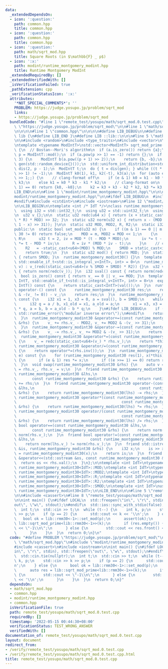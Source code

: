 ```yaml
---
data:
  _extendedDependsOn:
  - icon: ':question:'
    path: common.hpp
    title: common.hpp
  - icon: ':question:'
    path: common.hpp
    title: common.hpp
  - icon: ':question:'
    path: math/sqrt_mod.hpp
    title: Square Roots (in $\mathbb{F} _ p$)
  - icon: ':x:'
    path: modint/runtime_montgomery_modint.hpp
    title: Runtime Montgomery ModInt
  _extendedRequiredBy: []
  _extendedVerifiedWith: []
  _isVerificationFailed: true
  _pathExtension: cpp
  _verificationStatusIcon: ':x:'
  attributes:
    '*NOT_SPECIAL_COMMENTS*': ''
    PROBLEM: https://judge.yosupo.jp/problem/sqrt_mod
    links:
    - https://judge.yosupo.jp/problem/sqrt_mod
  bundledCode: "#line 1 \"remote_test/yosupo/math/sqrt_mod.0.test.cpp\"\n#define PROBLEM\
    \ \"https://judge.yosupo.jp/problem/sqrt_mod\"\n\n#line 1 \"math/sqrt_mod.hpp\"\
    \n\n\n\n#line 1 \"common.hpp\"\n\n\n\n#define LIB_DEBUG\n\n#define LIB_BEGIN namespace\
    \ lib {\n#define LIB_END }\n#define LIB ::lib::\n\n\n#line 5 \"math/sqrt_mod.hpp\"\
    \n\n#include <random>\n#include <type_traits>\n#include <vector>\n\nLIB_BEGIN\n\
    \ntemplate <typename ModIntT>\nstd::vector<ModIntT> sqrt_mod_prime(ModIntT a)\
    \ {\n  // Bostan--Mori's algorithm\n  if (a.is_zero()) return {a};\n  const auto\
    \ p = ModIntT::mod();\n  if (a.pow(p >> 1) == -1) return {};\n  if ((p & 3) ==\
    \ 3) {\n    ModIntT b(a.pow((p + 1) >> 2));\n    return {b, -b};\n  }\n  std::mt19937\
    \ gen(std::random_device{}());\n  std::uniform_int_distribution<std::remove_cv_t<decltype(p)>>\
    \ dis(2, p - 1);\n  ModIntT t;\n  do { t = dis(gen); } while ((t * t - 4 * a).pow(p\
    \ >> 1) != -1);\n  ModIntT k0(1), k1, k2(-t), k3(a);\n  for (auto e = (p + 1)\
    \ >> 1;;) {\n    // clang-format off\n    if (e & 1) k0 = k1 - k0 * k2, k1 *=\
    \ k3;\n    else k1 = k0 * k3 - k1 * k2;\n    // clang-format on\n    if ((e >>=\
    \ 1) == 0) return {k0, -k0};\n    k2 = k3 + k3 - k2 * k2, k3 *= k3;\n  }\n}\n\n\
    LIB_END\n\n\n#line 1 \"modint/runtime_montgomery_modint.hpp\"\n\n\n\n#line 5 \"\
    modint/runtime_montgomery_modint.hpp\"\n\n#ifdef LIB_DEBUG\n  #include <stdexcept>\n\
    #endif\n#include <cstdint>\n#include <iostream>\n#line 12 \"modint/runtime_montgomery_modint.hpp\"\
    \n\nLIB_BEGIN\n\ntemplate <int /* IdT */>\nclass runtime_montgomery_modint30 {\n\
    \  using i32 = std::int32_t;\n  using u32 = std::uint32_t;\n  using u64 = std::uint64_t;\n\
    \n  u32 v_{};\n\n  static u32 redc(u64 x) { return (x + static_cast<u64>(static_cast<u32>(x)\
    \ * R) * MOD) >> 32; }\n  static u32 norm(u32 x) { return x - (MOD & -((MOD -\
    \ 1 - x) >> 31)); }\n\n  static u32 MOD, MOD2, R, R2;\n  static i32 SMOD;\n\n\
    public:\n  static bool set_mod(u32 m) {\n    if ((m & 1) == 0 || m == 1 || m >>\
    \ 30 != 0) return false;\n    MOD = m, MOD2 = MOD << 1;\n    {\n      // compute\
    \ R\n      u32 t = 2, iv = MOD * (t - MOD * MOD);\n      iv *= t - MOD * iv, iv\
    \ *= t - MOD * iv;\n      R = iv * (MOD * iv - t);\n    }\n    // compute R2\n\
    \    R2   = -static_cast<u64>(MOD) % MOD;\n    SMOD = static_cast<i32>(MOD);\n\
    \    return true;\n  }\n  static u32 mod() { return MOD; }\n  static i32 smod()\
    \ { return SMOD; }\n  runtime_montgomery_modint30() {}\n  template <typename IntT,\
    \ std::enable_if_t<std::is_integral_v<IntT>, int> = 0>\n  runtime_montgomery_modint30(IntT\
    \ v) : v_(redc(static_cast<u64>(v % SMOD + SMOD) * R2)) {}\n  u32 val() const\
    \ { return norm(redc(v_)); }\n  i32 sval() const { return norm(redc(v_)); }\n\
    \  bool is_zero() const { return v_ == 0 || v_ == MOD; }\n  template <typename\
    \ IntT, std::enable_if_t<std::is_integral_v<IntT>, int> = 0>\n  explicit operator\
    \ IntT() const {\n    return static_cast<IntT>(val());\n  }\n  runtime_montgomery_modint30\
    \ operator-() const {\n    runtime_montgomery_modint30 res;\n    res.v_ = (MOD2\
    \ & -(v_ != 0)) - v_;\n    return res;\n  }\n  runtime_montgomery_modint30 inv()\
    \ const {\n    i32 x1 = 1, x3 = 0, a = sval(), b = SMOD;\n    while (b != 0) {\n\
    \      i32 q = a / b, x1_old = x1, a_old = a;\n      x1 = x3, x3 = x1_old - x3\
    \ * q, a = b, b = a_old - b * q;\n    }\n#ifdef LIB_DEBUG\n    if (a != 1) throw\
    \ std::runtime_error(\"modular inverse error\");\n#endif\n    return runtime_montgomery_modint30(x1);\n\
    \  }\n  runtime_montgomery_modint30 &operator+=(const runtime_montgomery_modint30\
    \ &rhs) {\n    v_ += rhs.v_ - MOD2, v_ += MOD2 & -(v_ >> 31);\n    return *this;\n\
    \  }\n  runtime_montgomery_modint30 &operator-=(const runtime_montgomery_modint30\
    \ &rhs) {\n    v_ -= rhs.v_, v_ += MOD2 & -(v_ >> 31);\n    return *this;\n  }\n\
    \  runtime_montgomery_modint30 &operator*=(const runtime_montgomery_modint30 &rhs)\
    \ {\n    v_ = redc(static_cast<u64>(v_) * rhs.v_);\n    return *this;\n  }\n \
    \ runtime_montgomery_modint30 &operator/=(const runtime_montgomery_modint30 &rhs)\
    \ {\n    return operator*=(rhs.inv());\n  }\n  runtime_montgomery_modint30 pow(u64\
    \ e) const {\n    for (runtime_montgomery_modint30 res(1), x(*this);; x *= x)\
    \ {\n      if (e & 1) res *= x;\n      if ((e >>= 1) == 0) return res;\n    }\n\
    \  }\n  void swap(runtime_montgomery_modint30 &rhs) {\n    auto v = v_;\n    v_\
    \ = rhs.v_, rhs.v_ = v;\n  }\n  friend runtime_montgomery_modint30 operator+(const\
    \ runtime_montgomery_modint30 &lhs,\n                                        \
    \       const runtime_montgomery_modint30 &rhs) {\n    return runtime_montgomery_modint30(lhs)\
    \ += rhs;\n  }\n  friend runtime_montgomery_modint30 operator-(const runtime_montgomery_modint30\
    \ &lhs,\n                                               const runtime_montgomery_modint30\
    \ &rhs) {\n    return runtime_montgomery_modint30(lhs) -= rhs;\n  }\n  friend\
    \ runtime_montgomery_modint30 operator*(const runtime_montgomery_modint30 &lhs,\n\
    \                                               const runtime_montgomery_modint30\
    \ &rhs) {\n    return runtime_montgomery_modint30(lhs) *= rhs;\n  }\n  friend\
    \ runtime_montgomery_modint30 operator/(const runtime_montgomery_modint30 &lhs,\n\
    \                                               const runtime_montgomery_modint30\
    \ &rhs) {\n    return runtime_montgomery_modint30(lhs) /= rhs;\n  }\n  friend\
    \ bool operator==(const runtime_montgomery_modint30 &lhs,\n                  \
    \       const runtime_montgomery_modint30 &rhs) {\n    return norm(lhs.v_) ==\
    \ norm(rhs.v_);\n  }\n  friend bool operator!=(const runtime_montgomery_modint30\
    \ &lhs,\n                         const runtime_montgomery_modint30 &rhs) {\n\
    \    return norm(lhs.v_) != norm(rhs.v_);\n  }\n  friend std::istream &operator>>(std::istream\
    \ &is, runtime_montgomery_modint30 &rhs) {\n    i32 x;\n    is >> x;\n    rhs\
    \ = runtime_montgomery_modint30(x);\n    return is;\n  }\n  friend std::ostream\
    \ &operator<<(std::ostream &os, const runtime_montgomery_modint30 &rhs) {\n  \
    \  return os << rhs.val();\n  }\n};\n\ntemplate <int IdT>\ntypename runtime_montgomery_modint30<IdT>::u32\
    \ runtime_montgomery_modint30<IdT>::MOD;\ntemplate <int IdT>\ntypename runtime_montgomery_modint30<IdT>::u32\
    \ runtime_montgomery_modint30<IdT>::MOD2;\ntemplate <int IdT>\ntypename runtime_montgomery_modint30<IdT>::u32\
    \ runtime_montgomery_modint30<IdT>::R;\ntemplate <int IdT>\ntypename runtime_montgomery_modint30<IdT>::u32\
    \ runtime_montgomery_modint30<IdT>::R2;\ntemplate <int IdT>\ntypename runtime_montgomery_modint30<IdT>::i32\
    \ runtime_montgomery_modint30<IdT>::SMOD;\n\ntemplate <int IdT>\nusing rmm30 =\
    \ runtime_montgomery_modint30<IdT>;\n\nLIB_END\n\n\n#line 5 \"remote_test/yosupo/math/sqrt_mod.0.test.cpp\"\
    \n\n#include <cassert>\n#line 8 \"remote_test/yosupo/math/sqrt_mod.0.test.cpp\"\
    \n\nint main() {\n#ifdef LOCAL\n  std::freopen(\"in\", \"r\", stdin), std::freopen(\"\
    out\", \"w\", stdout);\n#endif\n  std::ios::sync_with_stdio(false);\n  std::cin.tie(nullptr);\n\
    \  int t;\n  std::cin >> t;\n  while (t--) {\n    int k, p;\n    std::cin >> k\
    \ >> p;\n    if (p == 2) {\n      std::cout << k << '\\n';\n    } else {\n   \
    \   bool ok = lib::rmm30<-1>::set_mod(p);\n      assert(ok);\n      auto res =\
    \ lib::sqrt_mod_prime<lib::rmm30<-1>>(k);\n      if (res.empty()) {\n        std::cout\
    \ << \"-1\\n\";\n      } else {\n        std::cout << res.front() << '\\n';\n\
    \      }\n    }\n  }\n  return 0;\n}\n"
  code: "#define PROBLEM \"https://judge.yosupo.jp/problem/sqrt_mod\"\n\n#include\
    \ \"math/sqrt_mod.hpp\"\n#include \"modint/runtime_montgomery_modint.hpp\"\n\n\
    #include <cassert>\n#include <iostream>\n\nint main() {\n#ifdef LOCAL\n  std::freopen(\"\
    in\", \"r\", stdin), std::freopen(\"out\", \"w\", stdout);\n#endif\n  std::ios::sync_with_stdio(false);\n\
    \  std::cin.tie(nullptr);\n  int t;\n  std::cin >> t;\n  while (t--) {\n    int\
    \ k, p;\n    std::cin >> k >> p;\n    if (p == 2) {\n      std::cout << k << '\\\
    n';\n    } else {\n      bool ok = lib::rmm30<-1>::set_mod(p);\n      assert(ok);\n\
    \      auto res = lib::sqrt_mod_prime<lib::rmm30<-1>>(k);\n      if (res.empty())\
    \ {\n        std::cout << \"-1\\n\";\n      } else {\n        std::cout << res.front()\
    \ << '\\n';\n      }\n    }\n  }\n  return 0;\n}"
  dependsOn:
  - math/sqrt_mod.hpp
  - common.hpp
  - modint/runtime_montgomery_modint.hpp
  - common.hpp
  isVerificationFile: true
  path: remote_test/yosupo/math/sqrt_mod.0.test.cpp
  requiredBy: []
  timestamp: '2022-05-15 00:44:30+08:00'
  verificationStatus: TEST_WRONG_ANSWER
  verifiedWith: []
documentation_of: remote_test/yosupo/math/sqrt_mod.0.test.cpp
layout: document
redirect_from:
- /verify/remote_test/yosupo/math/sqrt_mod.0.test.cpp
- /verify/remote_test/yosupo/math/sqrt_mod.0.test.cpp.html
title: remote_test/yosupo/math/sqrt_mod.0.test.cpp
---
```

